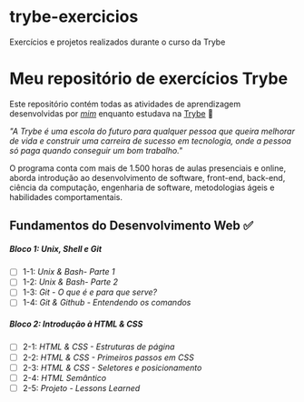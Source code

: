 # trybe-exercicios
Exercícios e projetos realizados durante o curso da Trybe

# Meu repositório de exercícios Trybe
Este repositório contém todas as atividades de aprendizagem desenvolvidas por _[mim](https://www.linkedin.com/in/lucas-koyama/)_ enquanto estudava na [Trybe](https://www.betrybe.com/) :rocket:

_"A Trybe é uma escola do futuro para qualquer pessoa que queira melhorar de vida e construir uma carreira de sucesso em tecnologia, onde a pessoa só paga quando conseguir um bom trabalho."_

O programa conta com mais de 1.500 horas de aulas presenciais e online, aborda introdução ao desenvolvimento de software, front-end, back-end, ciência da computação, engenharia de software, metodologias ágeis e habilidades comportamentais.

## Fundamentos do Desenvolvimento Web :white_check_mark:

##### Bloco 1: Unix, Shell e Git

- [ ] 1-1: _Unix & Bash- Parte 1_
- [ ] 1-2: _Unix & Bash- Parte 2_
- [ ] 1-3: _Git - O que é e para que serve?_
- [ ] 1-4: _Git & Github - Entendendo os comandos_

##### Bloco 2: Introdução à HTML & CSS

- [ ] 2-1: _HTML & CSS - Estruturas de página_
- [ ] 2-2: _HTML & CSS - Primeiros passos em CSS_
- [ ] 2-3: _HTML & CSS - Seletores e posicionamento_
- [ ] 2-4: _HTML Semântico_
- [ ] 2-5: _Projeto - Lessons Learned_
